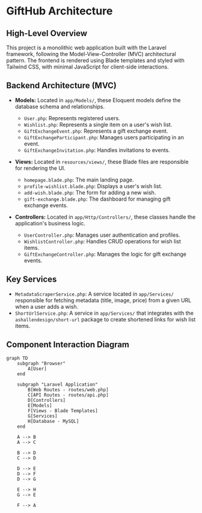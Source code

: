 # GiftHub Architecture

## High-Level Overview

This project is a monolithic web application built with the Laravel framework, following the Model-View-Controller (MVC) architectural pattern. The frontend is rendered using Blade templates and styled with Tailwind CSS, with minimal JavaScript for client-side interactions.

## Backend Architecture (MVC)

*   **Models:** Located in `app/Models/`, these Eloquent models define the database schema and relationships.
    *   `User.php`: Represents registered users.
    *   `Wishlist.php`: Represents a single item on a user's wish list.
    *   `GiftExchangeEvent.php`: Represents a gift exchange event.
    *   `GiftExchangeParticipant.php`: Manages users participating in an event.
    *   `GiftExchangeInvitation.php`: Handles invitations to events.

*   **Views:** Located in `resources/views/`, these Blade files are responsible for rendering the UI.
    *   `homepage.blade.php`: The main landing page.
    *   `profile-wishlist.blade.php`: Displays a user's wish list.
    *   `add-wish.blade.php`: The form for adding a new wish.
    *   `gift-exchange.blade.php`: The dashboard for managing gift exchange events.

*   **Controllers:** Located in `app/Http/Controllers/`, these classes handle the application's business logic.
    *   `UserController.php`: Manages user authentication and profiles.
    *   `WishlistController.php`: Handles CRUD operations for wish list items.
    *   `GiftExchangeController.php`: Manages the logic for gift exchange events.

## Key Services

*   `MetadataScraperService.php`: A service located in `app/Services/` responsible for fetching metadata (title, image, price) from a given URL when a user adds a wish.
*   `ShortUrlService.php`: A service in `app/Services/` that integrates with the `ashallendesign/short-url` package to create shortened links for wish list items.

## Component Interaction Diagram

```mermaid
graph TD
    subgraph "Browser"
        A[User]
    end

    subgraph "Laravel Application"
        B[Web Routes - routes/web.php]
        C[API Routes - routes/api.php]
        D[Controllers]
        E[Models]
        F[Views - Blade Templates]
        G[Services]
        H[Database - MySQL]
    end

    A --> B
    A --> C

    B --> D
    C --> D

    D --> E
    D --> F
    D --> G

    E --> H
    G --> E

    F --> A